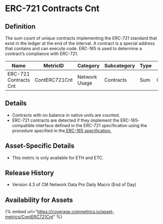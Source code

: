 # ERC-721 Contracts Cnt

## Definition

The sum count of unique contracts implementing the ERC-721 standard that exist in the ledger at the end of the interval. A contract is a special address that contains and can execute code. ERC-165 is used to determine a contract’s compliance with ERC-721.

| Name                  | MetricID      | Category      | Subcategory | Type | Unit      | Interval |
| --------------------- | ------------- | ------------- | ----------- | ---- | --------- | -------- |
| ERC-721 Contracts Cnt | ContERC721Cnt | Network Usage | Contracts   | Sum  | Contracts | 1 day    |

## Details

* Contracts with no balance in native units are counted.
* ERC-721 contracts are detected if they implement the ERC-165-compatible interface defined in the ERC-721 specification using the procedure specified in the[ ERC-165 specification.](https://eips.ethereum.org/EIPS/eip-165)

## Asset-Specific Details

* This metric is only available for ETH and ETC.

## Release History

* Version 4.3 of CM Network Data Pro Daily Macro (End of Day)

## Availability for Assets

{% embed url="https://coverage.coinmetrics.io/asset-metrics/ContERC721Cnt" %}

